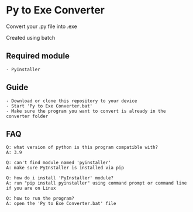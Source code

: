 # Py to Exe Converter
Convert your .py file into .exe

Created using batch

## Required module
```
- PyInstaller
```

## Guide
```
- Download or clone this repository to your device
- Start 'Py to Exe Converter.bat'
- Make sure the program you want to convert is already in the converter folder
```

## FAQ
```
Q: what version of python is this program compatible with?
A: 3.9

Q: can't find module named 'pyinstaller'
A: make sure PyInstaller is installed via pip

Q: how do i install 'PyInstaller' module?
A: run "pip install pyinstaller" using command prompt or command line if you are on Linux

Q: how to run the program?
A: open the 'Py to Exe Converter.bat' file
```
